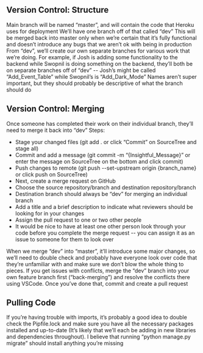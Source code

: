 ## Version Control: Structure
Main branch will be named “master”, and will contain the code that Heroku uses for deployment
We’ll have one branch off of that called “dev”
This will be merged back into master only when we’re certain that it’s fully functional and doesn’t introduce any bugs that we aren’t ok with being in production
From “dev”, we’ll create our own separate branches for various work that we’re doing.
For example, if Josh is adding some functionality to the backend while Swopnil is doing something on the backend, they’ll both be on separate branches off of “dev” -- Josh’s might be called “Add_Event_Table” while Swopnil’s is “Add_Dark_Mode”
Names aren’t super important, but they should probably be descriptive of what the branch should do

## Version Control: Merging
Once someone has completed their work on their individual branch, they’ll need to merge it back into “dev”
Steps:
* Stage your changed files (git add . or click “Commit” on SourceTree and stage all)
* Commit and add a message (git commit -m “{Insightful_Message}” or enter the message on SourceTree on the bottom and click commit)
* Push changes to remote (git push --set-upstream origin {branch_name} or click push on SourceTree)
* Next, create a merge request on GitHub
* Choose the source repository/branch and destination repository/branch
* Destination branch should always be “dev” for merging an individual branch
* Add a title and a brief description to indicate what reviewers should be looking for in your changes
* Assign the pull request to one or two other people
* It would be nice to have at least one other person look through your code before you complete the merge request -- you can assign it as an issue to someone for them to look over

When we merge “dev” into “master”, it’ll introduce some major changes, so we’ll need to double check and probably have everyone look over code that they’re unfamiliar with and make sure we don’t blow the whole thing to pieces. 
If you get issues with conflicts, merge the “dev” branch into your own feature branch first (“back-merging”) and resolve the conflicts there using VSCode. Once you’ve done that, commit and create a pull request


## Pulling Code
If you’re having trouble with imports, it’s probably a good idea to double check the Pipfile.lock and make sure you have all the necessary packages installed and up-to-date (It’s likely that we’ll each be adding in new libraries and dependencies throughout). I believe that running “python manage.py migrate” should install anything you’re missing
